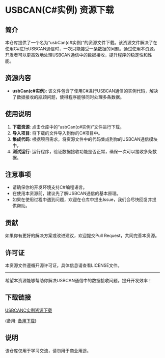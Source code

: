 # USBCAN(C#实例) 资源下载

## 简介

本仓库提供了一个名为“usbCan(c#实例)”的资源文件下载。该资源文件解决了在使用C#进行USBCAN通信时，一次只能接受一条数据的问题。通过使用本资源，开发者可以更高效地处理USBCAN通信中的数据接收，提升程序的稳定性和性能。

## 资源内容

- **usbCan(c#实例)**: 该文件包含了使用C#进行USBCAN通信的实例代码，解决了数据接收的瓶颈问题，使得程序能够同时处理多条数据。

## 使用说明

1. **下载资源**: 点击仓库中的“usbCan(c#实例)”文件进行下载。
2. **导入项目**: 将下载的文件导入到你的C#项目中。
3. **集成代码**: 根据项目需求，将资源文件中的代码集成到你的USBCAN通信模块中。
4. **测试运行**: 运行程序，验证数据接收功能是否正常，确保一次可以接收多条数据。

## 注意事项

- 请确保你的开发环境支持C#编程语言。
- 在使用本资源前，建议先了解USBCAN通信的基本原理。
- 如果在使用过程中遇到问题，欢迎在仓库中提出Issue，我们会尽快回复并提供帮助。

## 贡献

如果你有更好的解决方案或改进建议，欢迎提交Pull Request，共同完善本资源。

## 许可证

本资源文件遵循开源许可证，具体信息请查看LICENSE文件。

---

希望本资源能够帮助你解决USBCAN通信中的数据接收问题，提升开发效率！

## 下载链接
[USBCANC实例资源下载](https://pan.quark.cn/s/08fee2cc172d) 

(备用: [备用下载](https://pan.baidu.com/s/1iNT8s6sKZXZLEsiCyaaCYg?pwd=1234))

## 说明

该仓库仅用于学习交流，请勿用于商业用途。
